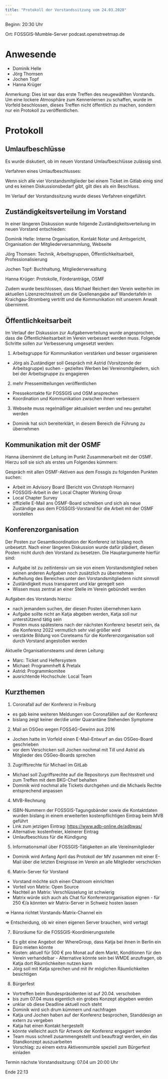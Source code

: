 ```yaml
---
title: "Protokoll der Vorstandssitzung vom 24.03.2020"
---
```


Beginn: 20:30 Uhr

Ort: FOSSGIS-Mumble-Server podcast.openstreetmap.de

# Anwesende

* Dominik Helle
* Jörg Thomsen
* Jochen Topf
* Hanna Krüger

Anmerkung: Dies ist war das erste Treffen des neugewählten Vorstands. Um eine lockere Atmosphäre zum Kennenlernen zu schaffen, wurde im Vorfeld beschlossen, dieses Treffen nicht öffentlich zu machen, sondern nur ein Protokoll zu veröffentlichen.

# Protokoll

## Umlaufbeschlüsse

Es wurde diskutiert, ob im neuen Vorstand Umlaufbeschlüsse zulässig sind.

Verfahren eines Umlaufbeschlusses:

Wenn sich alle vier Vorstandsmitglieder bei einem Ticket im Gitlab einig sind und es keinen Diskussionsbedarf gibt, gilt dies als ein Beschluss.

Im Verlauf der Vorstandssitzung wurde dieses Verfahren eingeführt.

## Zuständigkeitsverteilung im Vorstand

In einer längeren Diskussion wurde folgende Zuständigkeitsverteilung im neuen Vorstand entschieden:

Dominik Helle: Interne Organisation, Kontakt Notar und Amtsgericht, Organisation der Mitgliederversammlung, Webseite

Jörg Thomsen: Technik, Arbeitsgruppen, Öffentlichkeitsarbeit, Professionalisierung

Jochen Topf: Buchhaltung, Mitgliederverwaltung

Hanna Krüger: Protokolle, Förderanträge, OSMF

Zudem wurde beschlossen, dass Michael Reichert den Verein weiterhin im aktuellen Lizenzrechtsstreit um die Quellenangabe auf Wandertafeln in Kraichgau-Stromberg vertritt und die Kommunikation mit unserem Anwalt übernimmt.

## Öffentlichkeitsarbeit

Im Verlauf der Diskussion zur Aufgabenverteilung wurde angesprochen, dass die Öffentlichkeitsarbeit im Verein verbessert werden muss. Folgende Schritte sollen zur Verbesserung umgesetzt werden:

1. Arbeitsgruppe für Kommunikation verstärken und besser organisieren

* Jörg als Zuständiger soll Gespräch mit Astrid (Vorsitzende der Arbeitsgruppe) suchen - gezieltes Werben bei Vereinsmitgliedern, sich bei der Arbeitsgruppe zu engagieren

2. mehr Pressemitteilungen veröffentlichen

* Pressekontakte für FOSSGIS und OSM ansprechen
* Koordination und Kommunikation zwischen ihnen verbessern

3. Webseite muss regelmäßiger aktualisiert werden und neu gestaltet werden

* Dominik hat sich bereiterklärt, in diesem Bereich die Führung zu übernehmen

## Kommunikation mit der OSMF

Hanna übernimmt die Leitung im Punkt Zusammenarbeit mit der OSMF. Hierzu soll sie sich als erstes um Folgendes kümmern:

Gespräch mit allen OSMF-Aktiven aus dem Fossgis zu folgenden Punkten suchen:

* Arbeit im Advisory Board (Bericht von Christoph Hormann)
* FOSSGIS-Arbeit in der Local Chapter Working Group
* Local Chapter Survey
* offizielle E-Mail ans OSMF-Board schreiben und sich als neue Zuständige aus dem FOSSGIS-Vorstand für die Arbeit mit der OSMF vorstellen

## Konferenzorganisation

Der Posten zur Gesamtkoordination der Konferenz ist bislang noch unbesetzt. Nach einer längeren Diskussion wurde dafür plädiert, diesen Posten nicht durch den Vorstand zu besetzen. Die Hauptargumente hierfür sind:

* Aufgabe ist zu zeitintensiv um sie von einem Vorstandsmitglied neben seinen anderen Aufgaben noch zusätzlich zu übernehmen
* Aufteilung des Bereiches unter den Vorstandsmitgliedern nicht sinnvoll
* Zuständigkeit muss transparent und klar geregelt sein
* Wissen muss zentral an einer Stelle im Verein gebündelt werden

Aufgaben des Vorstands hierzu:

* nach jemandem suchen, der diesen Posten übernehmen kann
* Aufgabe sollte nicht an Katja abgeben werden, Katja soll nur unterstützend tätig sein
* Posten muss spätestens nach der nächsten Konferenz besetzt sein, da die Konferenz 2022 vermutlich sehr viel größer wird
* verstärkte Bildung von Coreteams für die Konferenzorganisation soll durch Vorstand angestoßen werden

Aktuelle Organisationsteams und deren Leitung:

* Marc: Ticket und Helfersystem
* Michael: Programmheft & Pretalx
* Astrid: Programmkomitee
* ausrichtende Hochschule: Local Team

## Kurzthemen

1. Coronafall auf der Konferenz in Freiburg

* es gab keine weiteren Meldungen von Coronafällen auf der Konferenz
* bislang zeigt keiner der/die unter Quarantäne Stehenden Symptome

2. Mail an OSGeo wegen FOSS4G-Gewinn aus 2016

* Jochen hatte im Vorfeld einen E-Mail-Entwurf an das OSGeo-Board geschrieben
* vor dem Verschicken soll Jochen nochmal mit Till und Astrid als Mitglieder des OSGeo-Boards sprechen

3. Zugriffsrechte für Michael im GitLab

* Michael soll Zugriffsrechte auf die Repositorys zum Rechtsstreit und zum Treffen mit dem BKG-Chef behalten
* Dominik wird nochmal alle Tickets durchgehen und die Michaels Rechte entsprechend anpassen

4. MVB-Rechnung

* ISBN-Nummern der FOSSGIS-Tagungsbänder sowie die Kontaktdaten wurden bislang in einem erweiterten kostenpflichtigen Eintrag beim MVB geführt
* Link zum jetzigen Eintrag: https://www.adb-online.de/adbwas/
* Alternative: kostenfreier, kleinerer Eintrag
* Umlaufbeschluss für die Kündigung

5. Informationsmail über FOSSGIS-Tätigkeiten an alle Vereinsmitglieder

* Dominik wird Anfang April das Protokoll der MV zusammen mit einer E-Mail über die letzten Ereignisse im Verein an alle Mitglieder verschicken

6. Matrix-Server für Vorstand

* Vorstand möchte sich einen Chatroom einrichten
* Vorteil von Matrix: Open Source
* Nachteil an Matrix: Verschlüsselung ist schwierig
* Matrix würde sich auch als Chat für Konferenzorganisation eignen - für 250 €/a könnten wir Matrix-Server in Schweiz hosten lassen

=> Hanna richtet Vorstands-Matrix-Channel ein

=> Entscheidung, ob wir einen eigenen Server brauchen, wird vertagt

7. Büroräume für die FOSSGIS-Koordinierungsstelle

* Es gibt eine Angebot der WhereGroup, dass Katja bei ihnen in Berlin ein Büro mieten könnte
* Kosten: aktuell für 500 € pro Monat auf dem Markt, Konditionen für den Verein verhandelbar - Alternative könnte sein bei WMDE anzufragen, ob Katja dort Räumlichkeiten nutzen kann
* Jörg soll mit Katja sprechen und mit ihr möglichen Räumlichkeiten besichtigen

8. Bürgerfest

* Vortreffen beim Bundespräsidenten ist auf 20.04. verschoben
* bis zum 07.04 muss eigentlich ein grobes Konzept abgeben werden
* unklar ob diese Deadline aktuell noch steht
* Dominik wird sich drum kümmern und nachfragen
* Katja und Jochen haben auf der Konferenz besprochen, Standdesign an extern zu vergeben
* Katja hat einen Kontakt hergestellt
* könnte vielleicht auch für Artwork der Konferenz engagiert werden
* Team muss schnell zusammengestellt und beauftragt werden, ein das Standkonzept auszuarbeiten
* Vorschlag: zu einem extra Aktivenmumble speziell zum Bürgerfest einladen

Termin nächste Vorstandssitzung: 07.04 um 20:00 Uhr

Ende 22:13
